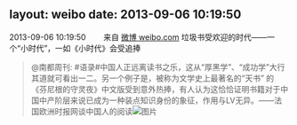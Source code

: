 layout: weibo
date: 2013-09-06 10:19:50
---
2013-09-06 10:19:50  &nbsp;&nbsp;&nbsp;&nbsp;&nbsp;&nbsp; 来自 <a href="http://weibo.com/" rel="nofollow">微博 weibo.com</a>
垃圾书受欢迎的时代——一个“小时代”，一如《小时代》会受追捧
>  @南都周刊: #语录#中国人正远离读书之乐，这从“厚黑学”、“成功学”大行其道就可看出一二。另一个例子是，被称为文学史上最著名的“天书” 的《芬尼根的守灵夜》中文版受到意外热捧，有人认为这恰恰证明书籍对于中国中产阶层来说已成为一种装点知识身份的象征，作用与LV无异。——法国欧洲时报网谈中国人的阅读 ​​​
>  ![图片](https://ww3.sinaimg.cn/large/61d7cd94jw1e8cius99rnj209f0axjrv.jpg)
